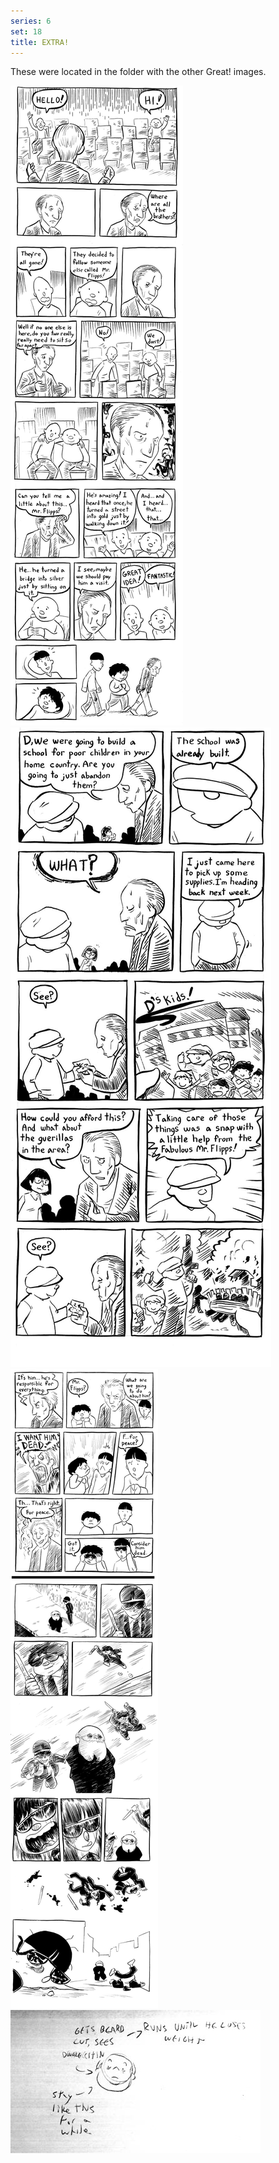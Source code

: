 ```yaml
---
series: 6
set: 18
title: EXTRA!
---
```


These were located in the folder with the other Great! images.

![](../../../../assets/great/extra/greatextra1.jpg)
![](../../../../assets/great/extra/greatextra2.jpg)
![](../../../../assets/great/extra/greatextra3.jpg)
![](../../../../assets/great/extra/greatextra4.jpg)